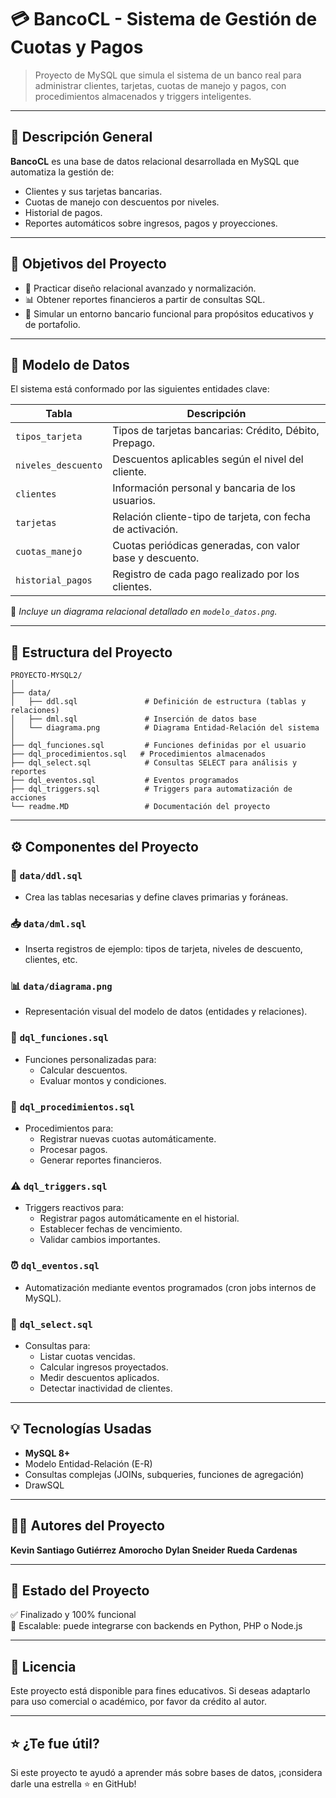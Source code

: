 # 💳 BancoCL - Sistema de Gestión de Cuotas y Pagos

> Proyecto de MySQL que simula el sistema de un banco real para administrar clientes, tarjetas, cuotas de manejo y pagos, con procedimientos almacenados y triggers inteligentes.

---

## 📘 Descripción General

**BancoCL** es una base de datos relacional desarrollada en MySQL que automatiza la gestión de:

- Clientes y sus tarjetas bancarias.
- Cuotas de manejo con descuentos por niveles.
- Historial de pagos.
- Reportes automáticos sobre ingresos, pagos y proyecciones.


---

## 🧠 Objetivos del Proyecto

- 📌 Practicar diseño relacional avanzado y normalización.
- 📊 Obtener reportes financieros a partir de consultas SQL.
- 🧪 Simular un entorno bancario funcional para propósitos educativos y de portafolio.

---

## 🧱 Modelo de Datos

El sistema está conformado por las siguientes entidades clave:

| Tabla               | Descripción                                                  |
|---------------------|--------------------------------------------------------------|
| `tipos_tarjeta`     | Tipos de tarjetas bancarias: Crédito, Débito, Prepago.       |
| `niveles_descuento` | Descuentos aplicables según el nivel del cliente.            |
| `clientes`          | Información personal y bancaria de los usuarios.             |
| `tarjetas`          | Relación cliente-tipo de tarjeta, con fecha de activación.   |
| `cuotas_manejo`     | Cuotas periódicas generadas, con valor base y descuento.     |
| `historial_pagos`   | Registro de cada pago realizado por los clientes.            |

📎 *Incluye un diagrama relacional detallado en `modelo_datos.png`.*

---


## 🧱 Estructura del Proyecto

```
PROYECTO-MYSQL2/
│
├── data/
│   ├── ddl.sql               # Definición de estructura (tablas y relaciones)
│   ├── dml.sql               # Inserción de datos base
│   └── diagrama.png          # Diagrama Entidad-Relación del sistema
│
├── dql_funciones.sql         # Funciones definidas por el usuario
├── dql_procedimientos.sql   # Procedimientos almacenados
├── dql_select.sql            # Consultas SELECT para análisis y reportes
├── dql_eventos.sql           # Eventos programados
├── dql_triggers.sql          # Triggers para automatización de acciones
└── readme.MD                 # Documentación del proyecto
```

---

## ⚙️ Componentes del Proyecto

### 📐 `data/ddl.sql`
- Crea las tablas necesarias y define claves primarias y foráneas.

### 📥 `data/dml.sql`
- Inserta registros de ejemplo: tipos de tarjeta, niveles de descuento, clientes, etc.

### 📊 `data/diagrama.png`
- Representación visual del modelo de datos (entidades y relaciones).

### 🧠 `dql_funciones.sql`
- Funciones personalizadas para:
  - Calcular descuentos.
  - Evaluar montos y condiciones.

### 🔁 `dql_procedimientos.sql`
- Procedimientos para:
  - Registrar nuevas cuotas automáticamente.
  - Procesar pagos.
  - Generar reportes financieros.

### ⚠️ `dql_triggers.sql`
- Triggers reactivos para:
  - Registrar pagos automáticamente en el historial.
  - Establecer fechas de vencimiento.
  - Validar cambios importantes.

### ⏰ `dql_eventos.sql`
- Automatización mediante eventos programados (cron jobs internos de MySQL).

### 📑 `dql_select.sql`
- Consultas para:
  - Listar cuotas vencidas.
  - Calcular ingresos proyectados.
  - Medir descuentos aplicados.
  - Detectar inactividad de clientes.

---


## 💡 Tecnologías Usadas

- **MySQL 8+**
- Modelo Entidad-Relación (E-R)
- Consultas complejas (JOINs, subqueries, funciones de agregación)
- DrawSQL

---

## 👨‍💻 Autores del Proyecto

**Kevin Santiago Gutiérrez Amorocho**
**Dylan Sneider Rueda Cardenas**

---

## 🏁 Estado del Proyecto

✅ Finalizado y 100% funcional  
🧩 Escalable: puede integrarse con backends en Python, PHP o Node.js  

---

## 📌 Licencia

Este proyecto está disponible para fines educativos. Si deseas adaptarlo para uso comercial o académico, por favor da crédito al autor.

---

## ⭐ ¿Te fue útil?

Si este proyecto te ayudó a aprender más sobre bases de datos, ¡considera darle una estrella ⭐ en GitHub!
```
